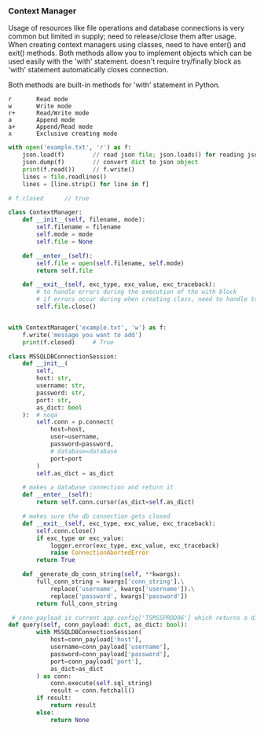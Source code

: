 ### Context Manager

Usage of resources like file operations and database connections is very common but limited in supply; need to release/close them after usage. When creating context
managers using classes, need to have enter() and exit() methods. Both methods allow you to implement objects which can be used easily with the 'with' statement. doesn't require try/finally block as 'with' statement automatically closes connection.

Both methods are built-in methods for 'with' statement in Python.

```
r       Read mode
w       Write mode
r+      Read/Write mode
a       Append mode
a+      Append/Read mode
x       Exclusive creating mode
```

```python
with open('example.txt', 'r') as f:
    json.load(f)        // read json file; json.loads() for reading json string
    json.dump(f)        // convert dict to json object
    print(f.read())     // f.write()
    lines = file.readlines()
    lines = [line.strip() for line in f]

# f.closed      // true
```

```python
class ContextManager:
    def __init__(self, filename, mode):
        self.filename = filename
        self.mode = mode
        self.file = None

    def __enter__(self):
        self.file = open(self.filename, self.mode)
        return self.file

    def __exit__(self, exc_type, exc_value, exc_traceback):
        # to handle errors during the execution of the with block 
        # if errors occur during when creating class, need to handle try catch separately
        self.file.close()


with ContextManager('example.txt', 'w') as f:
    f.write('message you want to add')
    print(f.closed)     # True
```

```python
class MSSQLDBConnectionSession:
    def __init__(
        self,
        host: str,
        username: str,
        password: str,
        port: str,
        as_dict: bool
    ):  # noqa
        self.conn = p.connect(
            host=host,
            user=username,
            password=password,
            # database=database
            port=port
        )
        self.as_dict = as_dict

    # makes a database connection and return it
    def __enter__(self):
        return self.conn.cursor(as_dict=self.as_dict)

    # makes sure the db connection gets closed
    def __exit__(self, exc_type, exc_value, exc_traceback):
        self.conn.close()
        if exc_type or exc_value:
            logger.error(exc_type, exc_value, exc_traceback)
            raise ConnectionAbortedError
        return True

    def _generate_db_conn_string(self, **kwargs):
        full_conn_string = kwargs['conn_string'].\
            replace('username', kwargs['username']).\
            replace('password', kwargs['password'])
        return full_conn_string

```

```python
 # conn_payload is current_app.config['TSMSSPROD06'] which returns a dict of host, username, password, port
def query(self, conn_payload: dict, as_dict: bool):
        with MSSQLDBConnectionSession(
            host=conn_payload['host'],
            username=conn_payload['username'],
            password=conn_payload['password'],
            port=conn_payload['port'],
            as_dict=as_dict
        ) as conn:
            conn.execute(self.sql_string)
            result = conn.fetchall()
        if result:
            return result
        else:
            return None
```
